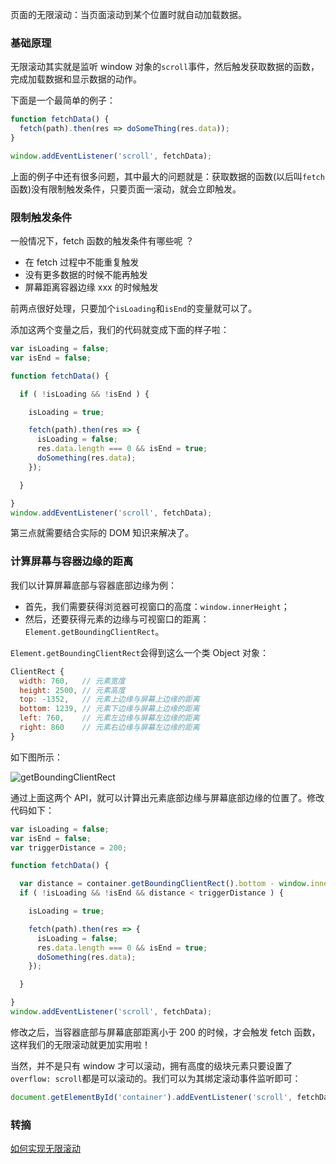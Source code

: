 页面的无限滚动：当页面滚动到某个位置时就自动加载数据。

### 基础原理
无限滚动其实就是监听 window 对象的`scroll`事件，然后触发获取数据的函数，完成加载数据和显示数据的动作。

下面是一个最简单的例子：

```javascript
function fetchData() {
  fetch(path).then(res => doSomeThing(res.data));
}

window.addEventListener('scroll', fetchData);
```

上面的例子中还有很多问题，其中最大的问题就是：获取数据的函数(以后叫`fetch`函数)没有限制触发条件，只要页面一滚动，就会立即触发。


### 限制触发条件
一般情况下，fetch 函数的触发条件有哪些呢 ？

* 在 fetch 过程中不能重复触发
* 没有更多数据的时候不能再触发
* 屏幕距离容器边缘 xxx 的时候触发

前两点很好处理，只要加个`isLoading`和`isEnd`的变量就可以了。

添加这两个变量之后，我们的代码就变成下面的样子啦：

```javascript
var isLoading = false;
var isEnd = false;

function fetchData() {

  if ( !isLoading && !isEnd ) {

    isLoading = true;

    fetch(path).then(res => {
      isLoading = false;
      res.data.length === 0 && isEnd = true;
      doSomething(res.data);
    });

  }

}
window.addEventListener('scroll', fetchData);
```

第三点就需要结合实际的 DOM 知识来解决了。

### 计算屏幕与容器边缘的距离
我们以计算屏幕底部与容器底部边缘为例：

* 首先，我们需要获得浏览器可视窗口的高度：`window.innerHeight`；
* 然后，还要获得元素的边缘与可视窗口的距离：`Element.getBoundingClientRect`。

`Element.getBoundingClientRect`会得到这么一个类 Object 对象：

```javascript
ClientRect {
  width: 760,   // 元素宽度
  height: 2500, // 元素高度
  top: -1352,   // 元素上边缘与屏幕上边缘的距离
  bottom: 1239, // 元素下边缘与屏幕上边缘的距离
  left: 760,    // 元素左边缘与屏幕左边缘的距离
  right: 860    // 元素右边缘与屏幕左边缘的距离
}
```

如下图所示：

![getBoundingClientRect](http://7xkt52.com1.z0.glb.clouddn.com/markdown/1472563795989.png)

通过上面这两个 API，就可以计算出元素底部边缘与屏幕底部边缘的位置了。修改代码如下：

```javascript
var isLoading = false;
var isEnd = false;
var triggerDistance = 200;

function fetchData() {

  var distance = container.getBoundingClientRect().bottom - window.innerHeight;
  if ( !isLoading && !isEnd && distance < triggerDistance ) {

    isLoading = true;

    fetch(path).then(res => {
      isLoading = false;
      res.data.length === 0 && isEnd = true;
      doSomething(res.data);
    });

  }

}
window.addEventListener('scroll', fetchData);
```

修改之后，当容器底部与屏幕底部距离小于 200 的时候，才会触发 fetch 函数，这样我们的无限滚动就更加实用啦！

当然，并不是只有 window 才可以滚动，拥有高度的级块元素只要设置了`overflow: scroll`都是可以滚动的。我们可以为其绑定滚动事件监听即可：

```javascript
document.getElementById('container').addEventListener('scroll', fetchData);
```

### 转摘
[如何实现无限滚动](http://scarletsky.github.io/2016/04/20/how-to-implement-infinite-scroll/)


